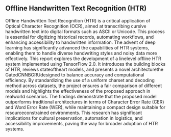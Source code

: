 ## Offline Handwritten Text Recognition (HTR)

Offline Handwritten Text Recognition (HTR) is a critical application of Optical Character Recognition (OCR), aimed at transcribing cursive handwritten text into digital formats such as ASCII or Unicode. This process is essential for digitizing historical records, automating workflows, and enhancing accessibility to handwritten information. The advent of deep learning has significantly advanced the capabilities of HTR systems, enabling them to handle diverse handwriting styles and noisy data more effectively.
This report explores the development of a linelevel offline HTR system implemented using TensorFlow 2.0. It introduces the building blocks of HTR, reviews stateoftheart models, and presents a novel architecturethe GatedCNNBGRUdesigned to balance accuracy and computational efficiency. By standardizing the use of a uniform charset and decoding method across datasets, the project ensures a fair comparison of different models and highlights the effectiveness of the proposed approach in realworld scenarios.
The findings demonstrate that the proposed model outperforms traditional architectures in terms of Character Error Rate (CER) and Word Error Rate (WER), while maintaining a compact design suitable for resourceconstrained environments. This research has significant implications for cultural preservation, automation in logistics, and accessibility improvements, paving the way for broader adoption of HTR systems.


